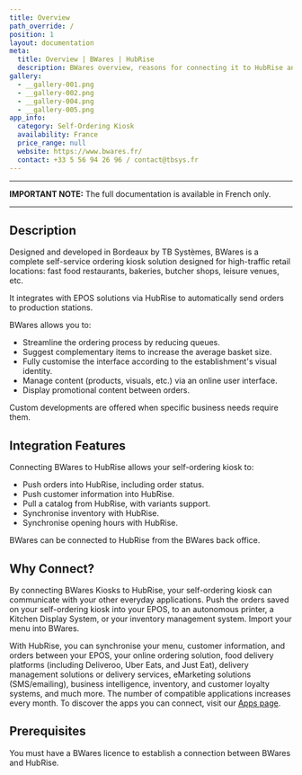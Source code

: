 ```yaml
---
title: Overview
path_override: /
position: 1
layout: documentation
meta:
  title: Overview | BWares | HubRise
  description: BWares overview, reasons for connecting it to HubRise and summary of integrated features. Synchronise data between your kiosk and your EPOS.
gallery:
  - __gallery-001.png
  - __gallery-002.png
  - __gallery-004.png
  - __gallery-005.png
app_info:
  category: Self-Ordering Kiosk
  availability: France
  price_range: null
  website: https://www.bwares.fr/
  contact: +33 5 56 94 26 96 / contact@tbsys.fr
---
```


---

**IMPORTANT NOTE:** The full documentation is available <Link href="/fr/apps/bwares" addLocalePrefix={false}>in French only</Link>.

---

## Description

Designed and developed in Bordeaux by TB Systèmes, BWares is a complete self-service ordering kiosk solution designed for high-traffic retail locations: fast food restaurants, bakeries, butcher shops, leisure venues, etc.

It integrates with EPOS solutions via HubRise to automatically send orders to production stations.

BWares allows you to:

- Streamline the ordering process by reducing queues.
- Suggest complementary items to increase the average basket size.
- Fully customise the interface according to the establishment's visual identity.
- Manage content (products, visuals, etc.) via an online user interface.
- Display promotional content between orders.

Custom developments are offered when specific business needs require them.

## Integration Features

Connecting BWares to HubRise allows your self-ordering kiosk to:

- Push orders into HubRise, including order status.
- Push customer information into HubRise.
- Pull a catalog from HubRise, with variants support.
- Synchronise inventory with HubRise.
- Synchronise opening hours with HubRise.

BWares can be connected to HubRise from the BWares back office.

## Why Connect?

By connecting BWares Kiosks to HubRise, your self-ordering kiosk can communicate with your other everyday applications. Push the orders saved on your self-ordering kiosk into your EPOS, to an autonomous printer, a Kitchen Display System, or your inventory management system. Import your menu into BWares.

With HubRise, you can synchronise your menu, customer information, and orders between your EPOS, your online ordering solution, food delivery platforms (including Deliveroo, Uber Eats, and Just Eat), delivery management solutions or delivery services, eMarketing solutions (SMS/emailing), business intelligence, inventory, and customer loyalty systems, and much more. The number of compatible applications increases every month. To discover the apps you can connect, visit our [Apps page](/apps).

## Prerequisites

You must have a BWares licence to establish a connection between BWares and HubRise.
